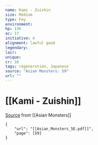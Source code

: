 ```yaml
---
name: Kami - Zuishin
size: Medium
type: Fey
environment: 
hp: 136
ac: 17
initiative: 4
alignment: lawful good
legendary: 
lair: 
unique: 
cr: 10
tags: regeneration, Japanese
source: "Asian Monsters: 59"
url: ""
---
```

# [[Kami - Zuishin]]

[Source](zotero://open-pdf/library/items/2YJ39RUI?page=59) from [[Asian Monsters]]

```pdf
{
	"url": "[[Asian_Monsters_5E.pdf]]",
	"page": [59]
}
```

